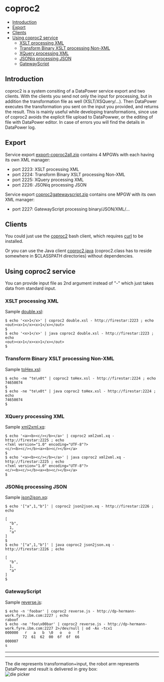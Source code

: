 # coproc2

* [Introduction](#introduction)
* [Export](#export)
* [Clients](#clients)
* [Using coproc2 service](#using-coproc2-service)
  * [XSLT processing XML](#xslt-processing-xml)
  * [Transform Binary XSLT processing Non-XML](#transform-binary-xslt-processing-non-xml)
  * [XQuery processing XML](#xquery-processing-xml)
  * [JSONiq processing JSON](#jsoniq-processing-json)
  * [GatewayScript](#gatewayscript)

## Introduction

coproc2 is a system consiting of a DataPower service export and two clients. With the clients you send not only the input for processing, but in addition the transformation file as well (XSLT/XSQuery/...). Then DataPower executes the transformation you sent on the input you provided, and returns the result. This is mainly useful while developing transformations, since use of coproc2 avoids the explicit file upload to DataPowwer, or the editing of file with DataPower editor. In case of errors you will find the details in DataPower log.

## Export

Service export [export-coproc2all.zip](exports/export-coproc2all.zip) contains 4 MPGWs with each having its own XML manager:  
* port 2223: XSLT processing XML
* port 2224: Transform Binary XSLT processing Non-XML
* port 2225: XQuery processing XML
* port 2226: JSONiq processing JSON

Service export [coproc2gatewayscript.zip](exports/coproc2gatewayscript.zip) contains one MPGW with its own XML manager:  
* port 2227: GatewayScript processing binary/JSON/XML/…

## Clients

You could just use the [coproc2](clients/coproc2) bash client, which requires [curl](https://curl.haxx.se/) to be installed.

Or you can use the Java client [coproc2.java](clients/coproc2.java) (coproc2.class has to reside somewhere in $CLASSPATH directories) without dependencies. 

## Using coproc2 service

You can provide input file as 2nd argument instead of "-" which just takes data from standard input.

### XSLT processing XML

Sample [double.xsl](samples/double.xsl):

    $ echo '<x>1</x>' | coproc2 double.xsl - http://firestar:2223 ; echo
    <out><x>1</x><x>1</x></out>
    $
    $ echo '<x>1</x>' | java coproc2 double.xsl - http://firestar:2223 ; echo
    <out><x>1</x><x>1</x></out>
    $

### Transform Binary XSLT processing Non-XML

Sample [toHex.xsl](samples/toHex.xsl):

    $ echo -ne "te\x0t" | coproc2 toHex.xsl - http://firestar:2224 ; echo
    74650074
    $
    $ echo -ne "te\x0t" | java coproc2 toHex.xsl - http://firestar:2224 ; echo
    74650074
    $

### XQuery processing XML

Sample [xml2xml.xq](samples/xml2xml.xq):

    $ echo '<a><b><c/></b></a>' | coproc2 xml2xml.xq - http://firestar:2225 ; echo
    <?xml version="1.0" encoding="UTF-8"?>
    <c/><b><c/></b><a><b><c/></b></a>
    $
    $ echo '<a><b><c/></b></a>' | java coproc2 xml2xml.xq - http://firestar:2225 ; echo
    <?xml version="1.0" encoding="UTF-8"?>
    <c/><b><c/></b><a><b><c/></b></a>
    $

### JSONiq processing JSON

Sample [json2json.xq](samples/json2json.xq):

    $ echo '["a",1,"b"]' | coproc2 json2json.xq - http://firestar:2226 ; echo
    
    [
      "b",
      1,
      "a"
    ]
    $
    $ echo '["a",1,"b"]' | java coproc2 json2json.xq - http://firestar:2226 ; echo
    
    [
      "b",
      1,
      "a"
    ]
    $

### GatewayScript 

Sample [reverse.js](samples/reverse.js):

    $ echo -n 'foobar' | coproc2 reverse.js - http://dp-hermann-work.fyre.ibm.com:2227 ; echo
    raboof
    $ echo -ne 'foo\x00bar' | coproc2 reverse.js - http://dp-hermann-work.fyre.ibm.com:2227 2>/dev/null | od -Ax -tcx1
    000000   r   a   b  \0   o   o   f
            72  61  62  00  6f  6f  66
    000007
    s


--- 

--- 

The die represents transformation+input, the robot arm represents DataPower and result is delivered in grey box:      
![die picker](res/die.anim.gif)
